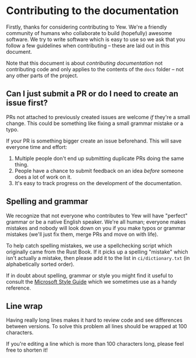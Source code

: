 # Contributing to the documentation

Firstly, thanks for considering contributing to Yew. We're a friendly community of humans who 
collaborate to build (hopefully) awesome software. We try to write software which is easy to use so
we ask that you follow a few guidelines when contributing – these are laid out in this document.

Note that this document is about *contributing documentation* not contributing code and only 
applies to the contents of the `docs` folder – not any other parts of the project.

## Can I just submit a PR or do I need to create an issue first?

PRs not attached to previously created issues are welcome *if* they're a small change. This could
be something like fixing a small grammar mistake or a typo.

If your PR is something bigger create an issue beforehand. This will save everyone time and effort:

1. Multiple people don't end up submitting duplicate PRs doing the same thing.
2. People have a chance to submit feedback on an idea *before* someone does a lot of work on it.
3. It's easy to track progress on the development of the documentation.

## Spelling and grammar

We recognize that not everyone who contributes to Yew will have "perfect" grammar or be a native
English speaker. We're all human; everyone makes mistakes and nobody will look down on you if you 
make typos or grammar mistakes (we'll just fix them, merge PRs and move on with life).

To help catch spelling mistakes, we use a spellchecking script which originally came from the Rust
Book. If it picks up a spelling "mistake" which isn't actually a mistake, then please add it to the
list in `ci/dictionary.txt` (in alphabetically sorted order).

If in doubt about spelling, grammar or style you might find it useful to consult the 
[Microsoft Style Guide](https://docs.microsoft.com/style-guide/) which we sometimes use as a handy
reference.

## Line wrap
Having really long lines makes it hard to review code and see differences between versions. To 
solve this problem all lines should be wrapped at 100 characters.

If you're editing a line which is more than 100 characters long, please feel free to shorten it!